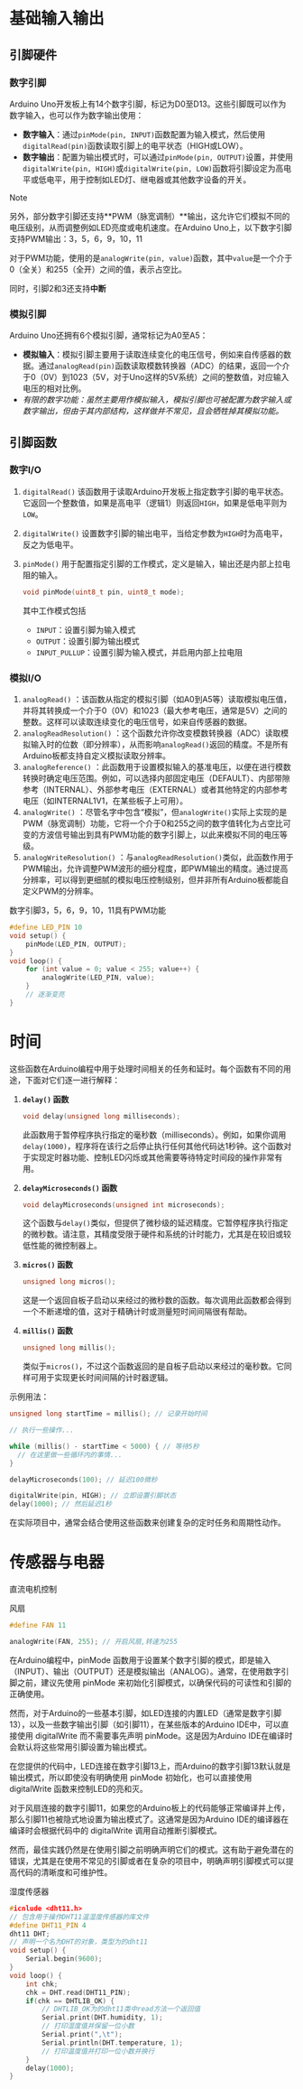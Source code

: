 # 基础输入输出

## 引脚硬件

### 数字引脚

Arduino Uno开发板上有14个数字引脚，标记为D0至D13。这些引脚既可以作为数字输入，也可以作为数字输出使用：

- **数字输入**：通过`pinMode(pin, INPUT)`函数配置为输入模式，然后使用`digitalRead(pin)`函数读取引脚上的电平状态（HIGH或LOW）。
- **数字输出**：配置为输出模式时，可以通过`pinMode(pin, OUTPUT)`设置，并使用`digitalWrite(pin, HIGH)`或`digitalWrite(pin, LOW)`函数将引脚设定为高电平或低电平，用于控制如LED灯、继电器或其他数字设备的开关。

> [!NOTE]
> 
> 另外，部分数字引脚还支持**PWM（脉宽调制）**输出，这允许它们模拟不同的电压级别，从而调整例如LED亮度或电机速度。在Arduino Uno上，以下数字引脚支持PWM输出：3，5，6，9，10，11
> 
> 对于PWM功能，使用的是`analogWrite(pin, value)`函数，其中`value`是一个介于0（全关）和255（全开）之间的值，表示占空比。
> 
> 同时，引脚2和3还支持**中断**

### 模拟引脚

Arduino Uno还拥有6个模拟引脚，通常标记为A0至A5：

- **模拟输入**：模拟引脚主要用于读取连续变化的电压信号，例如来自传感器的数据。通过`analogRead(pin)`函数读取模数转换器（ADC）的结果，返回一个介于0（0V）到1023（5V，对于Uno这样的5V系统）之间的整数值，对应输入电压的相对比例。
- *有限的数字功能：虽然主要用作模拟输入，模拟引脚也可被配置为数字输入或数字输出，但由于其内部结构，这样做并不常见，且会牺牲掉其模拟功能。*

## 引脚函数

### 数字I/O

1. `digitalRead()` 该函数用于读取Arduino开发板上指定数字引脚的电平状态。它返回一个整数值，如果是高电平（逻辑1）则返回`HIGH`，如果是低电平则为`LOW`。

2. `digitalWrite()` 设置数字引脚的输出电平，当给定参数为`HIGH`时为高电平，反之为低电平。

3. `pinMode()` 用于配置指定引脚的工作模式，定义是输入，输出还是内部上拉电阻的输入。
   
   ```c
   void pinMode(uint8_t pin, uint8_t mode);
   ```
   
   其中工作模式包括
   
   - `INPUT`：设置引脚为输入模式
   - `OUTPUT`：设置引脚为输出模式
   - `INPUT_PULLUP`：设置引脚为输入模式，并启用内部上拉电阻

### 模拟I/O

1. `analogRead()` ：该函数从指定的模拟引脚（如A0到A5等）读取模拟电压值，并将其转换成一个介于0（0V）和1023（最大参考电压，通常是5V）之间的整数。这样可以读取连续变化的电压信号，如来自传感器的数据。
2. `analogReadResolution()` ：这个函数允许你改变模数转换器（ADC）读取模拟输入时的位数（即分辨率），从而影响`analogRead()`返回的精度。不是所有Arduino板都支持自定义模拟读取分辨率。
3. `analogReference()` ：此函数用于设置模拟输入的基准电压，以便在进行模数转换时确定电压范围。例如，可以选择内部固定电压（DEFAULT）、内部带隙参考（INTERNAL）、外部参考电压（EXTERNAL）或者其他特定的内部参考电压（如INTERNAL1V1，在某些板子上可用）。
4. `analogWrite()` ：尽管名字中包含“模拟”，但`analogWrite()`实际上实现的是PWM（脉宽调制）功能，它将一个介于0和255之间的数字值转化为占空比可变的方波信号输出到具有PWM功能的数字引脚上，以此来模拟不同的电压等级。
5. `analogWriteResolution()` ：与`analogReadResolution()`类似，此函数作用于PWM输出，允许调整PWM波形的细分程度，即PWM输出的精度。通过提高分辨率，可以得到更细腻的模拟电压控制级别，但并非所有Arduino板都能自定义PWM的分辨率。

数字引脚3，5，6，9，10，11具有PWM功能

```c
#define LED_PIN 10
void setup() {
    pinMode(LED_PIN, OUTPUT);
}
void loop() {
    for (int value = 0; value < 255; value++) {
        analogWrite(LED_PIN, value);
    }
    // 逐渐变亮
}
```

# 时间

这些函数在Arduino编程中用于处理时间相关的任务和延时。每个函数有不同的用途，下面对它们逐一进行解释：

1. **`delay()` 函数**
   
   ```c++
   void delay(unsigned long milliseconds);
   ```
   
   此函数用于暂停程序执行指定的毫秒数（milliseconds）。例如，如果你调用 `delay(1000)`，程序将在该行之后停止执行任何其他代码达1秒钟。这个函数对于实现定时器功能、控制LED闪烁或其他需要等待特定时间段的操作非常有用。

2. **`delayMicroseconds()` 函数**
   
   ```c++
   void delayMicroseconds(unsigned int microseconds);
   ```
   
   这个函数与`delay()`类似，但提供了微秒级的延迟精度。它暂停程序执行指定的微秒数。请注意，其精度受限于硬件和系统的计时能力，尤其是在较旧或较低性能的微控制器上。

3. **`micros()` 函数**
   
   ```c++
   unsigned long micros();
   ```
   
   这是一个返回自板子启动以来经过的微秒数的函数。每次调用此函数都会得到一个不断递增的值，这对于精确计时或测量短时间间隔很有帮助。

4. **`millis()` 函数**
   
   ```c++
   unsigned long millis();
   ```
   
   类似于`micros()`，不过这个函数返回的是自板子启动以来经过的毫秒数。它同样可用于实现更长时间间隔的计时器逻辑。

示例用法：

```c++
unsigned long startTime = millis(); // 记录开始时间

// 执行一些操作...

while (millis() - startTime < 5000) { // 等待5秒
  // 在这里做一些循环内的事情...
}

delayMicroseconds(100); // 延迟100微秒

digitalWrite(pin, HIGH); // 立即设置引脚状态
delay(1000); // 然后延迟1秒
```

在实际项目中，通常会结合使用这些函数来创建复杂的定时任务和周期性动作。

# 传感器与电器

直流电机控制

风扇

```c
#define FAN 11

analogWrite(FAN, 255); // 开启风扇,转速为255
```

在Arduino编程中，pinMode 函数用于设置某个数字引脚的模式，即是输入（INPUT）、输出（OUTPUT）还是模拟输出（ANALOG）。通常，在使用数字引脚之前，建议先使用 pinMode 来初始化引脚模式，以确保代码的可读性和引脚的正确使用。

然而，对于Arduino的一些基本引脚，如LED连接的内置LED（通常是数字引脚13），以及一些数字输出引脚（如引脚11），在某些版本的Arduino IDE中，可以直接使用 digitalWrite 而不需要事先声明 pinMode。这是因为Arduino IDE在编译时会默认将这些常用引脚设置为输出模式。

在您提供的代码中，LED连接在数字引脚13上，而Arduino的数字引脚13默认就是输出模式，所以即使没有明确使用 pinMode 初始化，也可以直接使用 digitalWrite 函数来控制LED的亮和灭。

对于风扇连接的数字引脚11，如果您的Arduino板上的代码能够正常编译并上传，那么引脚11也被隐式地设置为输出模式了。这通常是因为Arduino IDE的编译器在编译时会根据代码中的 digitalWrite 调用自动推断引脚模式。

然而，最佳实践仍然是在使用引脚之前明确声明它们的模式。这有助于避免潜在的错误，尤其是在使用不常见的引脚或者在复杂的项目中，明确声明引脚模式可以提高代码的清晰度和可维护性。

湿度传感器

```c
#icnlude <dht11.h>
// 包含用于操作DHT11温湿度传感器的库文件
#define DHT11_PIN 4
dht11 DHT;
// 声明一个名为DHT的对象，类型为的dht11
void setup() {
    Serial.begin(9600);
}
void loop() {
    int chk;
    chk = DHT.read(DHT11_PIN);
    if(chk == DHTLIB_OK) {
        // DHTLIB_OK为的dht11类中read方法一个返回值
        Serial.print(DHT.humidity, 1);
        // 打印湿度值并保留一位小数
        Serial.print(",\t");
        Serial.println(DHT.temperature, 1);
        // 打印温度值并打印一位小数并换行
    }
    delay(1000);
}
```
